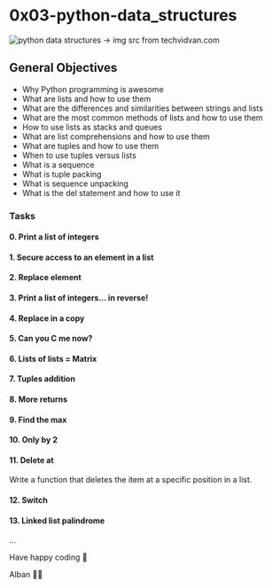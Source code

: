 
# 0x03-python-data_structures
<img src="https://techvidvan.com/tutorials/wp-content/uploads/sites/2/2020/01/python-data-structures.jpg" alt="python data structures -> img src from techvidvan.com" />

## General Objectives

- Why Python programming is awesome 
- What are lists and how to use them
- What are the differences and similarities between strings and lists
- What are the most common methods of lists and how to use them
- How to use lists as stacks and queues
- What are list comprehensions and how to use them
- What are tuples and how to use them
- When to use tuples versus lists
- What is a sequence
- What is tuple packing
- What is sequence unpacking
- What is the del statement and how to use it

### Tasks
#### 0. Print a list of integers

#### 1. Secure access to an element in a list

#### 2. Replace element

#### 3. Print a list of integers... in reverse!

#### 4. Replace in a copy

#### 5. Can you C me now?

#### 6. Lists of lists = Matrix

#### 7. Tuples addition

#### 8. More returns

#### 9. Find the max

#### 10. Only by 2

#### 11. Delete at 
 Write a function that deletes the item at a specific position in a list.

#### 12. Switch

#### 13. Linked list palindrome

...

Have happy coding 🎉 <br>

Alban 🐱‍👤
